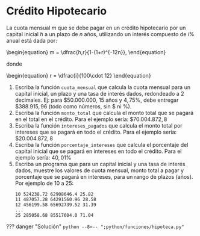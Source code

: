 # Crédito Hipotecario

La cuota mensual $m$ que se debe pagar en un crédito hipotecario por un capital inicial $h$ a un plazo de $n$ años, utilizando un interés compuesto de $i\%$ anual está dada por:

\begin{equation}
    m = \dfrac{h\,r}{1-(1+r)^{-12n}},
\end{equation}

donde

\begin{equation}
    r = \dfrac{i}{100\cdot 12}
\end{equation}

1. Escriba la función `cuota_mensual` que calcula la cuota mensual para un capital inicial, un plazo y una tasa de interés dados, redondeado a $2$ decimales. Ej: para $\$50.000.000$, $15$ años y $4,75\%$, debe entregar $\$388.915,96$ (todo como números, sin $\$$ ni $\%$).
2. Escriba la función `monto_total` que calcula el monto total que se pagará en el total en el crédito. Para el ejemplo sería: $\$70.004.872,8$
3. Escriba la función `intereses_pagados` que calcula el monto total por intereses que se pagará en todo el crédito. Para el ejemplo sería: $\$20.004.872,8$
4. Escriba la función `porcentaje_intereses` que calcula el porcentaje del capital inicial que se pagará en intereses en todo el crédito. Para el ejemplo sería: $40,01\%$
5. Escriba un programa que para un capital inicial y una tasa de interés dados, muestre los valores de cuota mensual, monto total a pagar y porcentaje que se pagará en intereses, para un rango de plazos (años). Por ejemplo de $10$ a $25$:
    ```
    10 524238.72 62908646.4 25.82 
    11 487057.28 64291560.96 28.58 
    12 456199.58 65692739.52 31.39 
    ...
    25 285058.68 85517604.0 71.04
    ```

??? danger "Solución"
    ```python
    --8<-- ";python/funciones/hipoteca.py"
    ```